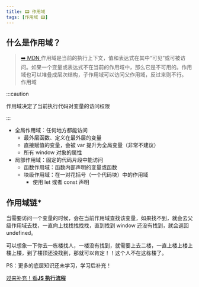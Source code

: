 ```yaml
---
title: 📟 作用域
tags: [作用域 📟]
---
```


## 什么是作用域？

> [:arrow_right: MDN ](https://developer.mozilla.org/zh-CN/docs/Glossary/Scope)作用域是当前的执行上下文，值和表达式在其中“可见”或可被访问。如果一个变量或表达式不在当前的作用域中，那么它是不可用的。作用域也可以堆叠成层次结构，子作用域可以访问父作用域，反过来则不行。
> 作用域

:::caution

作用域决定了当前执行代码对变量的访问权限

:::

- 全局作用域：任何地方都能访问
  - 最外层函数、定义在最外层的变量
  - 直接赋值的变量，会被 var 提升为全局变量（非常不建议）
  - 所有 window 对象的属性
- 局部作用域：固定的代码片段中能访问
  - 函数作用域：函数内部声明的变量或函数
  - 块级作用域：在一对花括号（一个代码块）中的作用域
    - 使用 let 或者 const 声明

## 作用域链\*

当需要访问一个变量的时候，会在当前作用域查找该变量，如果找不到，就会去父级作用域去找，一直向上找找找找找，直到找到 window 还没有找到，就会返回 undefined。

可以想象一下你去一栋楼找人，一楼没有找到，就需要上去二楼，一直上楼上楼上楼上楼，到了楼顶还没找到，那就可以肯定！！这个人不在这栋楼了。

PS：更多的底层知识还未学习，学习后补充！

[过来补充！看**JS 执行流程**](./%E6%B5%8F%E8%A7%88%E5%99%A8.md)
